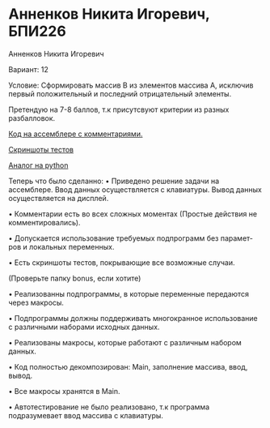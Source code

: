 # Анненков Никита Игоревич, БПИ226
Анненков Никита Игоревич

Вариант: 12

Условие: Сформировать массив B из элементов массива A, исключив первый положительный и последний отрицательный элементы.

Претендую на 7-8 баллов, т.к присутсвуют критерии из разных разбалловок.

[Код на ассемблере с комментариями.](https://github.com/polblack7/IHW)

[Скриншоты тестов](https://github.com/polblack7/IHW/tree/main/screenshotsoftests)

[Аналог на python](https://github.com/polblack7/IHW/blob/main/pyprogram/pyABC.py)

Теперь что было сделанно: 
• Приведено решение задачи на ассемблере. Ввод данных осуществляется с клавиатуры. Вывод данных осуществляется на дисплей.

• Комментарии есть во всех сложных моментах (Простые действия не комментировались).

• Допускается использование требуемых подпрограмм без парамет- ров и локальных переменных.

• Есть скриншоты тестов, покрывающие все возможные случаи.











(Проверьте папку bonus, если хотите)

• Реализованны подпрограммы, в которые переменные передаются через макросы.

• Подпрограммы должны поддерживать многокранное использование с различными наборами исходных данных.

• Реализованы макросы, которые работают с различным набором данных.

• Код полностью декомпозирован: Main, заполнение массива, ввод, вывод.

• Все макросы хранятся в Main.

• Автотестирование не было реализовано, т.к программа подразумевает ввод массива с клавиатуры.







